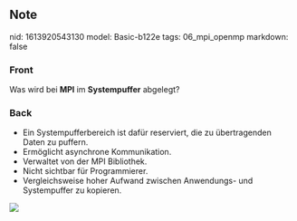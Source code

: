 ## Note
nid: 1613920543130
model: Basic-b122e
tags: 06_mpi_openmp
markdown: false

### Front
Was wird bei <b>MPI</b> im <b>Systempuffer</b> abgelegt?

### Back
<div>
  <div>
    <ul>
      <li>Ein Systempufferbereich ist dafür reserviert, die zu
      übertragenden Daten zu puffern.
      <li>Ermöglicht asynchrone Kommunikation.
      <li>Verwaltet von der MPI Bibliothek.
      <li>Nicht sichtbar für Programmierer.
      <li>Vergleichsweise hoher Aufwand zwischen Anwendungs- und
      Systempuffer zu kopieren.
    </ul>
  </div>
</div><img src="79760899.png">
